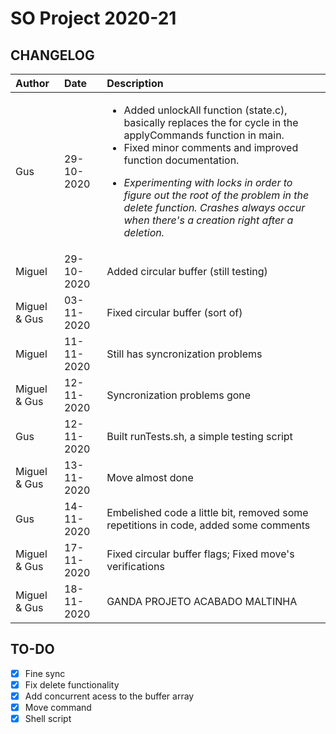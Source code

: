 # SO Project 2020-21
## CHANGELOG

| Author       | Date           | Description  |
|:------------- |:-------------| :-----|
| Gus      | 29-10-2020 | <ul><li>Added unlockAll function (state.c), basically replaces the for cycle in the applyCommands function in main.</li><li>Fixed minor comments and improved function documentation.</li></ul><ul><li>*Experimenting with locks in order to figure out the root of the problem in the delete function. Crashes always occur when there's a creation right after a deletion.*</li> |    
| Miguel    | 29-10-2020     |  Added circular buffer (still testing)|
| Miguel & Gus   | 03-11-2020     |  Fixed circular buffer (sort of)|
| Miguel    | 11-11-2020     |  Still has syncronization problems|
| Miguel & Gus   | 12-11-2020     |  Syncronization problems gone  |
| Gus      | 12-11-2020 | Built runTests.sh, a simple testing script |
| Miguel & Gus | 13-11-2020 | Move almost done |
| Gus | 14-11-2020 | Embelished code a little bit, removed some repetitions in code, added some comments |
| Miguel & Gus | 17-11-2020 | Fixed circular buffer flags; Fixed move's verifications |
| Miguel & Gus | 18-11-2020 | GANDA PROJETO ACABADO MALTINHA |


## TO-DO

  - [x] Fine sync
  - [x] Fix delete functionality
  - [x] Add concurrent acess to the buffer array
  - [x] Move command
  - [x] Shell script
